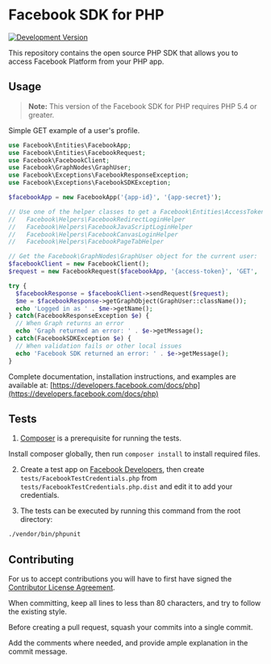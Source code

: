 Facebook SDK for PHP
====================

[![Development Version](http://img.shields.io/badge/Development%20Version-4.1.0-orange.svg)](https://packagist.org/packages/facebook/php-sdk-v4)


This repository contains the open source PHP SDK that allows you to access Facebook
Platform from your PHP app.


Usage
-----

> **Note:** This version of the Facebook SDK for PHP requires PHP 5.4 or greater.

Simple GET example of a user's profile.

```php
use Facebook\Entities\FacebookApp;
use Facebook\Entities\FacebookRequest;
use Facebook\FacebookClient;
use Facebook\GraphNodes\GraphUser;
use Facebook\Exceptions\FacebookResponseException;
use Facebook\Exceptions\FacebookSDKException;

$facebookApp = new FacebookApp('{app-id}', '{app-secret}');

// Use one of the helper classes to get a Facebook\Entities\AccessToken entity.
//   Facebook\Helpers\FacebookRedirectLoginHelper
//   Facebook\Helpers\FacebookJavaScriptLoginHelper
//   Facebook\Helpers\FacebookCanvasLoginHelper
//   Facebook\Helpers\FacebookPageTabHelper

// Get the Facebook\GraphNodes\GraphUser object for the current user:
$facebookClient = new FacebookClient();
$request = new FacebookRequest($facebookApp, '{access-token}', 'GET', '/me');

try {
  $facebookResponse = $facebookClient->sendRequest($request);
  $me = $facebookResponse->getGraphObject(GraphUser::className());
  echo 'Logged in as ' . $me->getName();
} catch(FacebookResponseException $e) {
  // When Graph returns an error
  echo 'Graph returned an error: ' . $e->getMessage();
} catch(FacebookSDKException $e) {
  // When validation fails or other local issues
  echo 'Facebook SDK returned an error: ' . $e->getMessage();
}
```

Complete documentation, installation instructions, and examples are available at:
[https://developers.facebook.com/docs/php](https://developers.facebook.com/docs/php)


Tests
-----

1) [Composer](https://getcomposer.org/) is a prerequisite for running the tests.

Install composer globally, then run `composer install` to install required files.

2) Create a test app on [Facebook Developers](https://developers.facebook.com), then
create `tests/FacebookTestCredentials.php` from `tests/FacebookTestCredentials.php.dist`
and edit it to add your credentials.

3) The tests can be executed by running this command from the root directory:

```bash
./vendor/bin/phpunit
```


Contributing
------------

For us to accept contributions you will have to first have signed the
[Contributor License Agreement](https://developers.facebook.com/opensource/cla).

When committing, keep all lines to less than 80 characters, and try to
follow the existing style.

Before creating a pull request, squash your commits into a single commit.

Add the comments where needed, and provide ample explanation in the
commit message.
